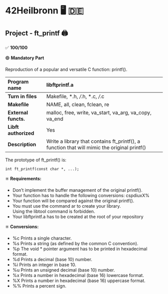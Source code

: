 # 42Heilbronn :desktop_computer: :de:

## Project - ft_printf :printer:

:white_check_mark: **100/100**

:green_circle: **Mandatory Part**

Reproduction of a popular and versatile C function: printf(). 

**Program name**| libftprintf.a
:---|:---
**Turn in files**| Makefile, *.h, */*.h, *.c, */*.c
**Makefile**| NAME, all, clean, fclean, re
**External functs.**| malloc, free, write, va_start, va_arg, va_copy, va_end
**Libft authorized**| Yes
**Description**| Write a library that contains ft_printf(), a function that will mimic the original printf()

The prototype of ft_printf() is:
```
int ft_printf(const char *, ...);
```

:eight_spoked_asterisk: **Requirements:**
- Don’t implement the buffer management of the original printf().
- Your function has to handle the following conversions: cspdiuxX%
- Your function will be compared against the original printf().
- You must use the command ar to create your library.\
  Using the libtool command is forbidden.
- Your libftprintf.a has to be created at the root of your repository

:eight_spoked_asterisk: **Conversions:**
- %c Prints a single character.
- %s Prints a string (as defined by the common C convention).
- %p The void * pointer argument has to be printed in hexadecimal format.
- %d Prints a decimal (base 10) number.
- %i Prints an integer in base 10.
- %u Prints an unsigned decimal (base 10) number.
- %x Prints a number in hexadecimal (base 16) lowercase format.
- %X Prints a number in hexadecimal (base 16) uppercase format.
- %% Prints a percent sign.
